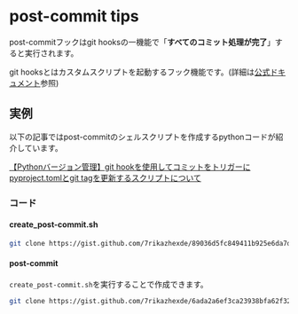 # post-commit tips

post-commitフックはgit hooksの一機能で「**すべてのコミット処理が完了**」すると実行されます。

git hooksとはカスタムスクリプトを起動するフック機能です。(詳細は[公式ドキュメント](https://git-scm.com/book/ja/v2/Git-%E3%81%AE%E3%82%AB%E3%82%B9%E3%82%BF%E3%83%9E%E3%82%A4%E3%82%BA-Git-%E3%83%95%E3%83%83%E3%82%AF)参照)

## 実例

以下の記事ではpost-commitのシェルスクリプトを作成するpythonコードが紹介しています。

[【Pythonバージョン管理】git hookを使用してコミットをトリガーにpyproject.tomlとgit tagを更新するスクリプトについて](https://7rikazhexde-techlog.hatenablog.com/entry/2023/06/10/005231)

### コード

#### create_post-commit.sh

```bash
git clone https://gist.github.com/7rikazhexde/89036d5fc849411b925e6da7d4986b52
```

<script src="https://gist.github.com/7rikazhexde/89036d5fc849411b925e6da7d4986b52.js"></script>

#### post-commit

`create_post-commit.sh`を実行することで作成できます。

```bash
git clone https://gist.github.com/7rikazhexde/6ada2a6ef3ca23938bfa62f32e3fbed8
```

<script src="https://gist.github.com/7rikazhexde/3d786d926fcb19edd807ebb6e9c96df1.js"></script>
